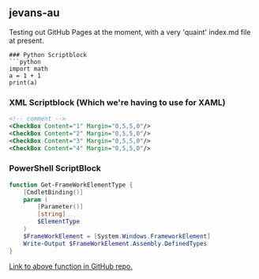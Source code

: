 ## jevans-au

Testing out GitHub Pages at the moment, with a very 'quaint' index.md file at present.

```
### Python Scriptblock
```python
import math
a = 1 + 1
print(a)
```
### XML Scriptblock (Which we're having to use for XAML)
```XML
<!-- comment -->
<CheckBox Content="1" Margin="0,5,5,0"/>
<CheckBox Content="2" Margin="0,5,5,0"/>
<CheckBox Content="3" Margin="0,5,5,0"/>
<CheckBox Content="4" Margin="0,5,5,0"/>
```

### PowerShell ScriptBlock
```PowerShell
function Get-FrameWorkElementType {
    [CmdletBinding()]
    param (
        [Parameter()]
        [string]
        $ElementType
    )
    $FrameWorkElement = [System.Windows.FrameworkElement]
    Write-Output $FrameWorkElement.Assembly.DefinedTypes
}
```
[Link to above function in GitHub repo.](https://github.com/Jevans-au/JevDev/blob/main/PowerShell/CommonFunctions/Get-FrameWorkElementType.ps1)
